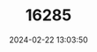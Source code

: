 ---
title: "16285"
category: "Palaopartula calypso"
draft: false
date: 2024-02-22 13:03:50
languages:
  English: ["Great Palau tree snail"]
---